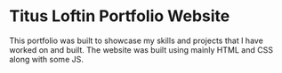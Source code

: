 # Titus Loftin Portfolio Website


This portfolio was built to showcase my skills and projects that I have worked on and built.
The website was built using mainly HTML and CSS along with some JS.
